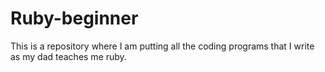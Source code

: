 # Ruby-beginner

This is a repository where I am putting all the coding programs that I write as my dad teaches me ruby.

